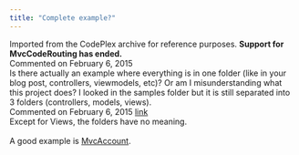 ```yaml
---
title: "Complete example?"
---
```

<div class="note">
   Imported from the CodePlex archive for reference purposes. <b>Support for MvcCodeRouting has ended.</b></div>
<div id="post1349832" class="discussion-comment op">
   <div class="discussion-header">Commented on 
      <time datetime="2015-02-06T12:35:01.413-08:00" title="2015-02-06T12:35:01.413-08:00">February 6, 2015</time>
   </div>
   <div class="discussion-message">Is there actually an example where everything is in one folder (like in your blog post, controllers, viewmodels, etc)? Or am I misunderstanding what this project does? I looked in the samples folder but it is still separated into 3 folders (controllers, models, views). <br />
</div>
</div>
<div id="post1349843" class="discussion-comment">
   <div class="discussion-header">Commented on 
      <time datetime="2015-02-06T13:23:47.383-08:00" title="2015-02-06T13:23:47.383-08:00">February 6, 2015</time> <a href="#post1349843" class="post-link">link</a></div>
   <div class="discussion-message">Except for Views, the folders have no meaning.<br />
<br />
A good example is <a href="http://maxtoroq.github.io/MvcAccount/" rel="nofollow">MvcAccount</a>.<br />
</div>
</div>